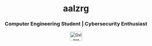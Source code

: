 
<h1 align="center">aalzrg</h1>
<h3 align="center">Computer Engineering Student | Cybersecurity Enthusiast</h3>


<p align="center">
<a href="https://twitter.com/0xlzrg" target="blank"><img align="center" src="https://raw.githubusercontent.com/rahuldkjain/github-profile-readme-generator/master/src/images/icons/Social/twitter.svg" alt="0xlzrg" height="30" width="40" /></a>
</p>
